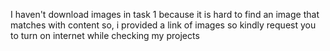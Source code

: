 I haven't download images in task 1 because it is hard to find an image that matches with content 
so, i provided a link of images so kindly request you to turn on internet while checking my projects
